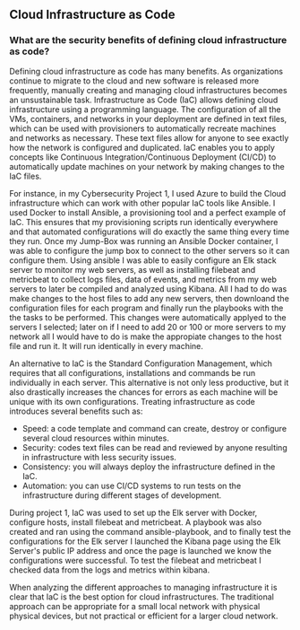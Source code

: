## Cloud Infrastructure as Code

### What are the security benefits of defining cloud infrastructure as code?

Defining cloud infrastructure as code has many benefits.  As organizations continue to migrate to the cloud and new software is released more frequently, manually creating and managing cloud infrastructures becomes an unsustainable task. Infrastructure as Code (IaC) allows defining cloud infrastructure using a programming language. The configuration of all the VMs, containers, and networks in your deployment are defined in text files, which can be used with provisioners to automatically  recreate machines and networks as necessary. These text files allow for anyone to see exactly how the network is configured and duplicated. IaC enables you to apply concepts like Continuous Integration/Continuous Deployment (CI/CD) to automatically update machines on your network by making changes to the IaC files.

For instance, in my Cybersecurity Project 1, I used Azure to build the Cloud infrastructure which can work with other popular IaC tools like Ansible.  I used Docker to install Ansible, a provisioning tool and a perfect example of IaC. This ensures that my provisioning scripts run identically everywhere and that automated configurations will do exactly the same thing every time they run. Once my Jump-Box was running an Ansible Docker container, I was able to configure the jump box to connect to the other servers so it can configure them. Using ansible I was able to easily configure an Elk stack server to monitor my web servers, as well as installing filebeat and metricbeat to collect logs files, data of events, and metrics from my web servers to later be compiled and analyzed using Kibana. All I had to do was make changes to the host files to add any new servers, then downloand the configuration files for each program and finally run the playbooks with the the tasks to be performed. This changes were automatically applyed to the servers I selected; later on if I need to add 20 or 100 or more servers to my network all I would have to do is make the appropiate changes to the host file and run it. It will run identically in every machine.

An alternative to IaC is the Standard Configuration Management, which requires that all configurations, installations and commands be run individually in each server. This alternative is not only less productive, but it also drastically increases the chances for errors as each machine will be unique with its own configurations.  Treating infrastructure as code introduces several benefits such as:

- Speed: a code template and command can create, destroy or configure several cloud resources within minutes.
- Security: codes text files can be read and reviewed by anyone resulting in infrastructure with less security issues.
- Consistency: you will always deploy the infrastructure defined in the IaC.
- Automation: you can use CI/CD systems to run tests on the infrastructure during different stages of development.
	
During project 1, IaC was used to set up the Elk server with Docker, configure hosts, install filebeat and metricbeat. A playbook was also created and ran using the command ansible-playbook, and to finally test the configurations for the Elk server I launched the Kibana page using the Elk Server's public IP address and once the page is launched we know the configurations were successful. To test the filebeat and metricbeat I checked data from the logs and metrics within kibana.

When analyzing the different approaches to managing infrastructure it is clear that IaC is the best option for cloud infrastructures. The traditional approach can be appropriate for a small local network with physical physical devices, but not practical or efficient for a larger cloud network. 
